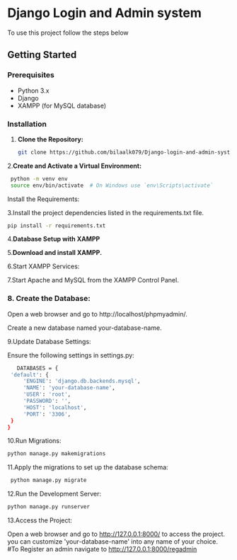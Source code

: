 # Django Login and Admin system

To use this project follow the steps below

## Getting Started

### Prerequisites

- Python 3.x
- Django
- XAMPP (for MySQL database)

### Installation

1. **Clone the Repository:**

   ```bash
   git clone https://github.com/bilaalk079/Django-login-and-admin-system
 2.**Create and Activate a Virtual Environment:**
   ```bash
    python -m venv env
    source env/bin/activate  # On Windows use `env\Scripts\activate`
   ```
Install the Requirements:

3.Install the project dependencies listed in the requirements.txt file.
```bash
pip install -r requirements.txt
```
4.**Database Setup with XAMPP**

5.**Download and install XAMPP.**

6.Start XAMPP Services:

7.Start Apache and MySQL from the XAMPP Control Panel.

### 8. Create the Database:

   Open a web browser and go to http://localhost/phpmyadmin/.
   
   Create a new database named your-database-name.
   
9.Update Database Settings:

   Ensure the following settings in settings.py:
   ```bash
      DATABASES = {
    'default': {
        'ENGINE': 'django.db.backends.mysql',
        'NAME': 'your-database-name',
        'USER': 'root',
        'PASSWORD': '',
        'HOST': 'localhost',
        'PORT': '3306',
    }
}
```
10.Run Migrations:
```bash
python manage.py makemigrations
```

11.Apply the migrations to set up the database schema:
 ```bash
  python manage.py migrate
```
12.Run the Development Server:
```bash
python manage.py runserver
```
13.Access the Project:

Open a web browser and go to http://127.0.0.1:8000/ to access the project.
 you can customize 'your-database-name' into any name of your choice.
 #To Register an admin navigate to http://127.0.0.1:8000/regadmin


   
 





